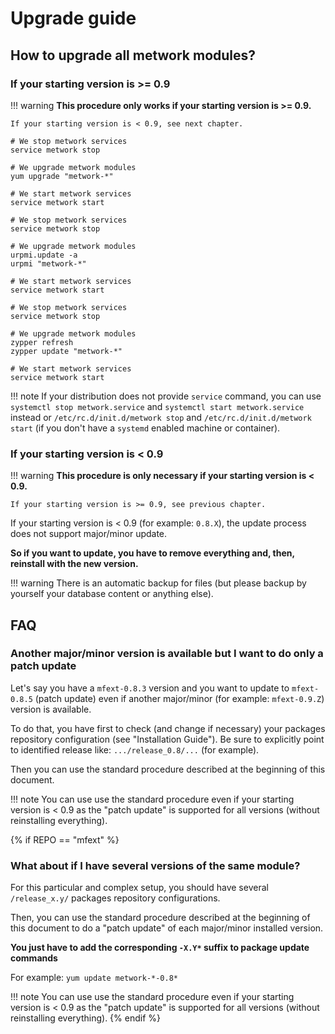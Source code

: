 # Upgrade guide

## How to upgrade all metwork modules?

### If your starting version is >= 0.9

!!! warning
    **This procedure only works if your starting version is >= 0.9.**

    If your starting version is < 0.9, see next chapter.

```console tab="CentOS/Fedora"
# We stop metwork services
service metwork stop

# We upgrade metwork modules
yum upgrade "metwork-*"

# We start metwork services
service metwork start
```

```console tab="Mageia"
# We stop metwork services
service metwork stop

# We upgrade metwork modules
urpmi.update -a
urpmi "metwork-*"

# We start metwork services
service metwork start
```

```console tab="SUSE"
# We stop metwork services
service metwork stop

# We upgrade metwork modules
zypper refresh
zypper update "metwork-*"

# We start metwork services
service metwork start
```

!!! note
    If your distribution does not provide `service` command, you can use
    `systemctl stop metwork.service` and `systemctl start metwork.service` instead
     or `/etc/rc.d/init.d/metwork stop` and `/etc/rc.d/init.d/metwork start`
    (if you don't have a `systemd` enabled machine or container).

### If your starting version is < 0.9

!!! warning
    **This procedure is only necessary if your starting version is < 0.9.**

    If your starting version is >= 0.9, see previous chapter.

If your starting version is < 0.9 (for example: `0.8.X`), the update process
does not support major/minor update.

**So if you want to update, you have to remove everything and, then, reinstall
with the new version.**

!!! warning
    There is an automatic backup for files (but please backup by yourself
    your database content or anything else).

## FAQ

### Another major/minor version is available but I want to do only a patch update

Let's say you have a `mfext-0.8.3` version and you want to update to `mfext-0.8.5`
(patch update) even if another major/minor (for example: `mfext-0.9.Z`) version is available.

To do that, you have first to check (and change if necessary) your packages repository configuration (see "Installation Guide"). Be sure to explicitly point to identified release like: `.../release_0.8/...` (for example).

Then you can use the standard procedure described at the beginning of this document.

!!! note
    You can use use the standard procedure even if your starting version is < 0.9 as
    the "patch update" is supported for all versions (without reinstalling everything).

{% if REPO == "mfext" %}
### What about if I have several versions of the same module?

For this particular and complex setup, you should have several `/release_x.y/`
packages repository configurations. 

Then, you can use the standard procedure described at the beginning of this document
to do a "patch update" of each major/minor installed version.

**You just have to add the corresponding `-X.Y*` suffix to package update commands**

For example: `yum update metwork-*-0.8*`

!!! note
    You can use use the standard procedure even if your starting version is < 0.9 as
    the "patch update" is supported for all versions (without reinstalling everything).
{% endif %}
